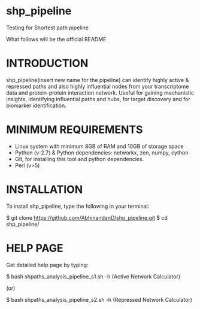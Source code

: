 # shp_pipeline
Testing for Shortest path pipeline

What follows will be the official README

# INTRODUCTION

shp_pipeline(insert new name for the pipeline) can identify highly active & repressed paths and also highly influential nodes from your transcriptome data and protein-protein interaction network. Useful for gaining mechanistic insights, identifying influential paths and hubs, for target discovery and for biomarker identification.

# MINIMUM REQUIREMENTS
* Linux system with minimum 8GB of RAM and 10GB of storage space
* Python (v-2.7) & Python dependencies: networkx, zen, numpy, cython
* Git, for installing this tool and python dependencies.
* Perl (v>5)

# INSTALLATION
To install shp_pipeline, type the following in your terminal:

$ git clone https://github.com/AbhinandanD/shp_pipeline.git
$ cd shp_pipeline/

# HELP PAGE
Get detailed help page by typing:

$ bash shpaths_analysis_pipeline_s1.sh -h (Active Network Calculator)

(or)

$ bash shpaths_analysis_pipeline_s2.sh -h (Repressed Network Calculator)
